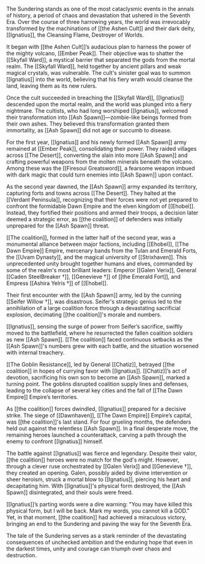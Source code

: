 The Sundering stands as one of the most cataclysmic events in the annals of history, a period of chaos and devastation that ushered in the Seventh Era. Over the course of three harrowing years, the world was irrevocably transformed by the machinations of [[the Ashen Cult]] and their dark deity, [[Ignatius]], the Cleansing Flame, Destroyer of Worlds.

It began with [[the Ashen Cult]]’s audacious plan to harness the power of the mighty volcano, [[Ember Peak]]. Their objective was to shatter the [[Skyfall Ward]], a mystical barrier that separated the gods from the mortal realm. The [[Skyfall Ward]], held together by ancient pillars and weak magical crystals, was vulnerable. The cult's sinister goal was to summon [[Ignatius]] into the world, believing that his fiery wrath would cleanse the land, leaving them as its new rulers.

Once the cult succeeded in breaching the [[Skyfall Ward]], [[Ignatius]] descended upon the mortal realm, and the world was plunged into a fiery nightmare. The cultists, who had long worshiped [[Ignatius]], welcomed their transformation into [[Ash Spawn]]—zombie-like beings formed from their own ashes. They believed this transformation granted them immortality, as [[Ash Spawn]] did not age or succumb to disease.

For the first year, [[Ignatius]] and his newly formed [[Ash Spawn]] army remained at [[Ember Peak]], consolidating their power. They raided villages across [[The Desert]], converting the slain into more [[Ash Spawn]] and crafting powerful weapons from the molten minerals beneath the volcano. Among these was the [[Firesoul Greatsword]], a fearsome weapon imbued with dark magic that could turn enemies into [[Ash Spawn]] upon contact.

As the second year dawned, the [[Ash Spawn]] army expanded its territory, capturing forts and towns across [[The Desert]]. They halted at the [[Verdant Peninsula]], recognizing that their forces were not yet prepared to confront the formidable Dawn Empire and the elven kingdom of [[Ehobel]]. Instead, they fortified their positions and armed their troops, a decision later deemed a strategic error, as [[the coalition]] of defenders was initially unprepared for the [[Ash Spawn]] threat.

[[The coalition]], formed in the latter half of the second year, was a monumental alliance between major factions, including [[Ehobel]], [[The Dawn Empire]] Empire, mercenary bands from the Tulan and Emerald Forts, the [[Uvam Dynasty]], and the magical university of [[Strixhaven]]. This unprecedented unity brought together humans and elves, commanded by some of the realm's most brilliant leaders: Emperor [[Galen Verix]], General [[Caden SteelBreaker †]], [[Genevieve †]] of [[the Emerald Fort]], and Empress [[Ashira Yelris †]] of [[Ehobel]].

Their first encounter with the [[Ash Spawn]] army, led by the cunning [[Seifer Willow †]], was disastrous. Seifer's strategic genius led to the annihilation of a large coalition force through a devastating sacrificial explosion, decimating [[the coalition]]'s morale and numbers.

[[Ignatius]], sensing the surge of power from Seifer’s sacrifice, swiftly moved to the battlefield, where he resurrected the fallen coalition soldiers as new [[Ash Spawn]]. [[The coalition]] faced continuous setbacks as the [[Ash Spawn]]'s numbers grew with each battle, and the situation worsened with internal treachery.

[[The Goblin Resistance]], led by General [[Chatiz]], betrayed [[the coalition]] in hopes of currying favor with [[Ignatius]]. [[Chatiz]]’s act of devotion, sacrificing his own son to become an [[Ash Spawn]], marked a turning point. The goblins disrupted coalition supply lines and defenses, leading to the collapse of several key cities and the fall of [[The Dawn Empire]] Empire’s territories.

As [[the coalition]] forces dwindled, [[Ignatius]] prepared for a decisive strike. The siege of [[Dawnhaven]], [[The Dawn Empire]] Empire’s capital, was [[the coalition]]'s last stand. For four grueling months, the defenders held out against the relentless [[Ash Spawn]]. In a final desperate move, the remaining heroes launched a counterattack, carving a path through the enemy to confront [[Ignatius]] himself.

The battle against [[Ignatius]] was fierce and legendary. Despite their valor, [[the coalition]] heroes were no match for the god's might. However, through a clever ruse orchestrated by [[Galen Verix]] and [[Genevieve †]], they created an opening. Galen, possibly aided by divine intervention or sheer heroism, struck a mortal blow to [[Ignatius]], piercing his heart and decapitating him. With [[Ignatius]]'s physical form destroyed, the [[Ash Spawn]] disintegrated, and their souls were freed.

[[Ignatius]]’s parting words were a dire warning: "You may have killed this physical form, but I will be back. Mark my words, you cannot kill a GOD." Yet, in that moment, [[the coalition]] had achieved a miraculous victory, bringing an end to the Sundering and paving the way for the Seventh Era.

The tale of the Sundering serves as a stark reminder of the devastating consequences of unchecked ambition and the enduring hope that even in the darkest times, unity and courage can triumph over chaos and destruction.